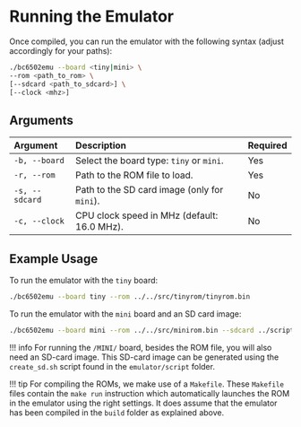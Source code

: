 # Running the Emulator

Once compiled, you can run the emulator with the following syntax (adjust
accordingly for your paths):

```bash
./bc6502emu --board <tiny|mini> \
--rom <path_to_rom> \
[--sdcard <path_to_sdcard>] \
[--clock <mhz>]
```

## Arguments

| Argument          | Description                                    | Required |
|:------------------|:-----------------------------------------------|:---------|
| `-b, --board`     | Select the board type: `tiny` or `mini`.       | Yes      |
| `-r, --rom`       | Path to the ROM file to load.                  | Yes      |
| `-s, --sdcard`    | Path to the SD card image (only for `mini`).   | No       |
| `-c, --clock`     | CPU clock speed in MHz (default: 16.0 MHz).    | No       |

## Example Usage

To run the emulator with the `tiny` board:

```bash
./bc6502emu --board tiny --rom ../../src/tinyrom/tinyrom.bin
```

To run the emulator with the `mini` board and an SD card image:

```bash
./bc6502emu --board mini --rom ../../src/minirom.bin --sdcard ../scripts/sdcard.img --clock 8.0
```

!!! info 
    For running the `/MINI/` board, besides the ROM file, you will also need
    an SD-card image. This SD-card image can be generated using the
    `create_sd.sh` script found in the `emulator/script` folder.

!!! tip 
    For compiling the ROMs, we make use of a `Makefile`. These `Makefile`
    files contain the `make run` instruction which automatically launches the
    ROM in the emulator using the right settings. It does assume that the
    emulator has been compiled in the `build` folder as explained above.